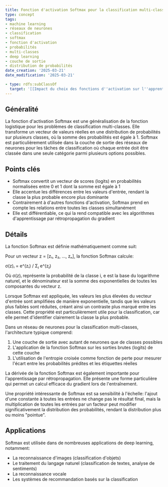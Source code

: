 ```yaml
---
title: Fonction d'activation Softmax pour la classification multi-classes
type: concept
tags:
- machine learning
- réseaux de neurones
- classification
- softmax
- fonction d'activation
- probabilités
- multi-classes
- deep learning
- couche de sortie
- distribution de probabilités
date_creation: '2025-03-21'
date_modification: '2025-03-21'

- type: rdfs:subClassOf
  target: '[[Impact du choix des fonctions d''activation sur l''apprentissage profond]]'
---
```


## Généralité

La fonction d'activation Softmax est une généralisation de la fonction logistique pour les problèmes de classification multi-classes. Elle transforme un vecteur de valeurs réelles en une distribution de probabilités sur plusieurs classes, où la somme des probabilités est égale à 1. Softmax est particulièrement utilisée dans la couche de sortie des réseaux de neurones pour les tâches de classification où chaque entrée doit être classée dans une seule catégorie parmi plusieurs options possibles.

## Points clés

- Softmax convertit un vecteur de scores (logits) en probabilités normalisées entre 0 et 1 dont la somme est égale à 1
- Elle accentue les différences entre les valeurs d'entrée, rendant la classe la plus probable encore plus dominante
- Contrairement à d'autres fonctions d'activation, Softmax prend en compte les relations entre toutes les classes simultanément
- Elle est différentiable, ce qui la rend compatible avec les algorithmes d'apprentissage par rétropropagation du gradient

## Détails

La fonction Softmax est définie mathématiquement comme suit:

Pour un vecteur z = [z₁, z₂, ..., zₙ], la fonction Softmax calcule:

σ(z)ᵢ = e^(zᵢ) / Σⱼ e^(zⱼ)

Où σ(z)ᵢ représente la probabilité de la classe i, e est la base du logarithme naturel, et le dénominateur est la somme des exponentielles de toutes les composantes du vecteur z.

Lorsque Softmax est appliquée, les valeurs les plus élevées du vecteur d'entrée sont amplifiées de manière exponentielle, tandis que les valeurs plus faibles sont réduites, créant ainsi un contraste plus marqué entre les classes. Cette propriété est particulièrement utile pour la classification, car elle permet d'identifier clairement la classe la plus probable.

Dans un réseau de neurones pour la classification multi-classes, l'architecture typique comprend:
1. Une couche de sortie avec autant de neurones que de classes possibles
2. L'application de la fonction Softmax sur les sorties brutes (logits) de cette couche
3. L'utilisation de l'entropie croisée comme fonction de perte pour mesurer l'écart entre les probabilités prédites et les étiquettes réelles

La dérivée de la fonction Softmax est également importante pour l'apprentissage par rétropropagation. Elle présente une forme particulière qui permet un calcul efficace du gradient lors de l'entraînement.

Une propriété intéressante de Softmax est sa sensibilité à l'échelle: l'ajout d'une constante à toutes les entrées ne change pas le résultat final, mais la multiplication de toutes les entrées par un facteur peut modifier significativement la distribution des probabilités, rendant la distribution plus ou moins "pointue".

## Applications

Softmax est utilisée dans de nombreuses applications de deep learning, notamment:
- La reconnaissance d'images (classification d'objets)
- Le traitement du langage naturel (classification de textes, analyse de sentiments)
- La reconnaissance vocale
- Les systèmes de recommandation basés sur la classification